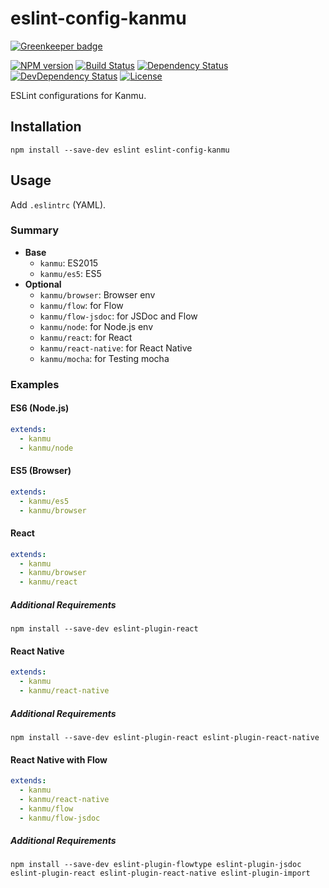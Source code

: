 # eslint-config-kanmu

[![Greenkeeper badge](https://badges.greenkeeper.io/kanmu/eslint-config.svg)](https://greenkeeper.io/)

[![NPM version][npm-image]][npm-url]
[![Build Status][travis-image]][travis-url]
[![Dependency Status][daviddm-image]][daviddm-url]
[![DevDependency Status][daviddm-dev-image]][daviddm-dev-url]
[![License][license-image]][license-url]

ESLint configurations for Kanmu.

## Installation

```
npm install --save-dev eslint eslint-config-kanmu
```

## Usage

Add `.eslintrc` (YAML).

### Summary

- **Base**
  - `kanmu`: ES2015
  - `kanmu/es5`: ES5
- **Optional**
  - `kanmu/browser`: Browser env
  - `kanmu/flow`: for Flow
  - `kanmu/flow-jsdoc`: for JSDoc and Flow
  - `kanmu/node`: for Node.js env
  - `kanmu/react`: for React
  - `kanmu/react-native`: for React Native
  - `kanmu/mocha`: for Testing mocha

### Examples

#### ES6 (Node.js)

```yaml
extends:
  - kanmu
  - kanmu/node
```

#### ES5 (Browser)

```yaml
extends:
  - kanmu/es5
  - kanmu/browser
```

#### React

```yaml
extends:
  - kanmu
  - kanmu/browser
  - kanmu/react
```

##### Additional Requirements

```
npm install --save-dev eslint-plugin-react
```

#### React Native

```yaml
extends:
  - kanmu
  - kanmu/react-native
```

##### Additional Requirements

```
npm install --save-dev eslint-plugin-react eslint-plugin-react-native
```


#### React Native with Flow

```yaml
extends:
  - kanmu
  - kanmu/react-native
  - kanmu/flow
  - kanmu/flow-jsdoc
```

##### Additional Requirements

```
npm install --save-dev eslint-plugin-flowtype eslint-plugin-jsdoc eslint-plugin-react eslint-plugin-react-native eslint-plugin-import
```


[npm-url]: https://www.npmjs.com/package/eslint-config-kanmu
[npm-image]: https://img.shields.io/npm/v/eslint-config-kanmu.svg
[travis-url]: https://travis-ci.org/kanmu/eslint-config
[travis-image]: https://img.shields.io/travis/kanmu/eslint-config.svg
[daviddm-url]: https://david-dm.org/kanmu/eslint-config
[daviddm-image]: https://img.shields.io/david/kanmu/eslint-config.svg
[daviddm-dev-url]: https://david-dm.org/kanmu/eslint-config#info=devDependencies
[daviddm-dev-image]: https://img.shields.io/david/dev/kanmu/eslint-config.svg
[license-url]: http://opensource.org/licenses/MIT
[license-image]: https://img.shields.io/npm/l/eslint-config-kanmu.svg

